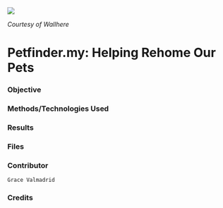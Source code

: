 
<img src="https://c.wallhere.com/photos/e7/0c/1920x1200_px_animals_cats_dog-729051.jpg!d" />

*Courtesy of Wallhere*


# Petfinder.my:  Helping Rehome Our Pets

### Objective

### Methods/Technologies Used

### Results

### Files

### Contributor
```Grace Valmadrid```

### Credits
